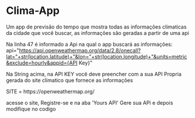# Clima-App
Um app de previsão do tempo que mostra todas as informações climaticas da cidade que você buscar, as informações são geradas a partir de uma api

Na linha 47 é informado a Api na qual o app buscará as informações:
api="https://api.openweathermap.org/data/2.8/onecall?lat="+str(location.latitude)+"&lon="+str(location.longitude)+"&units=metric&exclude=hourly&appid={API Key}"

<p>Na String acima, na API KEY você deve preencher com a sua API Propria gerada do site climatico que fornece as informações</p>
<p>SITE = https://openweathermap.org/ </p>
<p>acesse o site, Registre-se e na aba 'Yours API' Gere sua APi e depois modifique no codigo</p>
